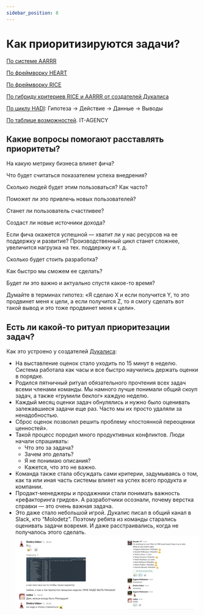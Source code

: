 ```yaml
---
sidebar_position: 8
---
```

# Как приоритизируются задачи?

[По системе AARRR](./aarrr.md)

[По фреймворку HEART](./heart.md)

[По фреймворку RICE](./rice.md)

[По гибриду критериев RICE и AARRR от создателей Дукалиса](./ducalis.md)

[По циклу HADI](https://bureau.ru/soviet/20190425/): Гипотеза → Действие → Данные → Выводы

[По таблице возможностей](./it-agency.md). IT-AGENCY

## Какие вопросы помогают расставлять приоритеты?

На какую метрику бизнеса влияет фича?

Что будет считаться показателем успеха внедрения?

Сколько людей будет этим пользоваться? Как часто?

Поможет ли это привлечь новых пользователей?

Станет ли пользователь счастливее?

Создаст ли новые источники дохода?

Если фича окажется успешной — хватит ли у нас ресурсов на ее поддержку и развитие? Производственный цикл станет сложнее, увеличится нагрузка на тех. поддержку и т. д. 

Cколько будет стоить разработка?

Как быстро мы сможем ее сделать?

Будет ли это важно и актуально спустя какое-то время?

Думайте в терминах гипотез: «Я сделаю X и если получится Y, то это продвинет меня к цели, а если получится Z, то я смогу сделать вот такой вывод и это тоже продвинет меня к цели».

## Есть ли какой-то ритуал приоритезации задач?

Как это устроено у создателей [Дукалиса](https://hi.ducalis.io):

- На выставление оценок стало уходить по 15 минут в неделю. Система работала как часы и все быстро научились держать оценки в порядке.
- Родился пятничный ритуал обязательного прочтения всех задач всеми членами команды. Мы намного лучше понимали общий скоуп задач, а также «грумили беклог» каждую неделю.
- Каждый месяц оценки задач обнулялись и нужно было оценивать залежавшиеся задачи еще раз. Часто мы их просто удаляли за ненадобностью.
- Сброс оценок позволил решить проблему «постоянной переоценки ценностей».
- Такой процесс породил много продуктивных конфликтов. Люди начали спрашивать:
    - Что это за задача?
    - Зачем это делать?
    - Я не понимаю описания?
    - Кажется, что это не важно.
- Команда также стала обсуждать сами критерии, задумываясь о том, как та или иная часть системы влияет на успех всего продукта и компании.
- Продакт-менеджеры и продажники стали понимать важность «рефакторинга гридов». А разработчики осознали, почему верстка справки — это очень важная задача.
- Это даже стало небольшой игрой. Дукалис писал в общий канал в Slack, кто “Molodetz”. Поэтому ребята из команды старались оценивать задачи вовремя. И даже расстраивались, когда не получалось этого сделать.
![](../attachments\molodetz.png)